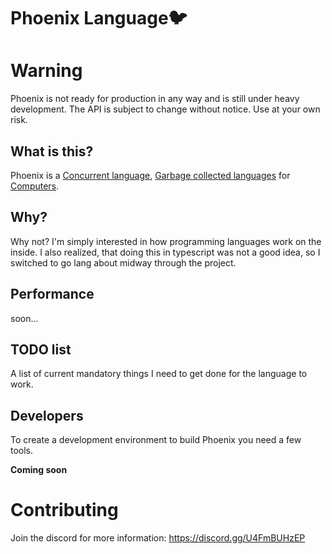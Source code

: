 # Phoenix Language🐦

# Warning

Phoenix is not ready for production in any way and is still under heavy development. 
The API is subject to change without notice. Use at your own risk.

## What is this?

Phoenix is a [Concurrent language](https://en.wikipedia.org/wiki/Concurrency_(computer_science)), [Garbage collected languages](https://en.wikipedia.org/wiki/Garbage_collection_(computer_science)) for [Computers](https://en.wikipedia.org/wiki/Computer).

## Why?

Why not? I'm simply interested in how programming languages work on the inside.
I also realized, that doing this in typescript was not a good idea, so I switched to
go lang about midway through the project.

## Performance

soon...

## TODO list

A list of current mandatory things I need to get done for the language to work.



## Developers

To create a development environment to build Phoenix you need a few tools.

**Coming soon**

# Contributing

Join the discord for more information: https://discord.gg/U4FmBUHzEP
